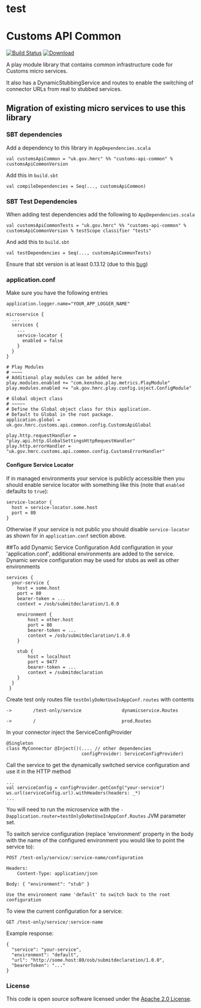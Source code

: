 # test
# Customs API Common

[![Build Status](https://travis-ci.org/hmrc/customs-api-common.svg?branch=master)](https://travis-ci.org/hmrc/customs-api-common) [ ![Download](https://api.bintray.com/packages/hmrc/releases/customs-api-common/images/download.svg) ](https://bintray.com/hmrc/releases/customs-api-common/_latestVersion)


A play module library that contains common infrastructure code for Customs micro services.

It also has a DynamicStubbingService and routes to enable the switching of connector URLs from real to stubbed services.

## Migration of existing micro services to use this library

### SBT dependencies
Add a dependency to this library in `AppDependencies.scala`

    val customsApiCommon = "uk.gov.hmrc" %% "customs-api-common" % customsApiCommonVersion

Add this in `build.sbt`

    val compileDependencies = Seq(..., customsApiCommon)

### SBT Test Dependencies

When adding test dependencies add the following to `AppDependencies.scala` 
    
    val customsApiCommonTests = "uk.gov.hmrc" %% "customs-api-common" % customsApiCommonVersion % testScope classifier "tests"
    
And add this to `build.sbt`
    
    val testDependencies = Seq(..., customsApiCommonTests)

Ensure that sbt version is at least 0.13.12 (due to this [bug](https://github.com/sbt/sbt/issues/2002))

### application.conf
Make sure you have the following entries

    application.logger.name="YOUR_APP_LOGGER_NAME"

    microservice {
      ...      
      services {
        ...    
        service-locator {
          enabled = false
        }
      }
    }
      
    # Play Modules
    # ~~~~
    # Additional play modules can be added here
    play.modules.enabled += "com.kenshoo.play.metrics.PlayModule"
    play.modules.enabled += "uk.gov.hmrc.play.config.inject.ConfigModule"

    # Global object class
    # ~~~~~
    # Define the Global object class for this application.
    # Default to Global in the root package.
    application.global = uk.gov.hmrc.customs.api.common.config.CustomsApiGlobal

    play.http.requestHandler = "play.api.http.GlobalSettingsHttpRequestHandler"
    play.http.errorHandler = "uk.gov.hmrc.customs.api.common.config.CustomsErrorHandler"

#### Configure Service Locator

If in managed environments your service is publicly accessible then you should enable service locator 
 with something like this (note that `enabled` defaults to `true`):
 
    service-locator {
      host = service-locator.some.host
      port = 80
    }
 
Otherwise if your service is not public you should disable `service-locator` as shown for in `application.conf` section above.  


##To add Dynamic Service Configuration
Add configuration in your 'application.conf', additional environments are added to the service.
Dynamic service configuration may be used for stubs as well as other environments
    
    services {
      your-service {
        host = some.host
        port = 80
        bearer-token = ...
        context = /osb/submitdeclaration/1.0.0
        
        environment {
            host = other.host
            port = 80
            bearer-token = ...
            context = /osb/submitdeclaration/1.0.0
        }
        
        stub {
            host = localhost
            port = 9477
            bearer-token = ...
            context = /submitdeclaration
        }
      }
     }

Create test only routes file `testOnlyDoNotUseInAppConf.routes` with contents

    ->        /test-only/service               dynamicservice.Routes

    ->        /                                prod.Routes

In your connector inject the ServiceConfigProvider

    @Singleton
    class MyConnector @Inject()(.... // other dependencies
                                configProvider: ServiceConfigProvider)
                                
Call the service to get the dynamically switched service configuration and use it in the HTTP method

    ...
    val serviceConfig = configProvider.getConfg("your-service")
    ws.url(serviceConfig.url).withHeaders(headers: _*)
    ...

You will need to run the microservice with the `-Dapplication.router=testOnlyDoNotUseInAppConf.Routes` JVM parameter set.

To switch service configuration (replace 'environment' property in the body with the name of the configured environment
you would like to point the service to):

    POST /test-only/service/:service-name/configuration
    
    Headers:
        Content-Type: application/json
        
    Body: { "environment": "stub" }
    
    Use the environment name 'default' to switch back to the root configuration

To view the current configuration for a service:
    
    GET /test-only/service/:service-name
    
Example response:

    {
      "service": "your-service",
      "environment": "default",
      "url": "http://some.host:80/osb/submitdeclaration/1.0.0",
      "bearerToken": "..."
    }

### License

This code is open source software licensed under the [Apache 2.0 License]("http://www.apache.org/licenses/LICENSE-2.0.html").
